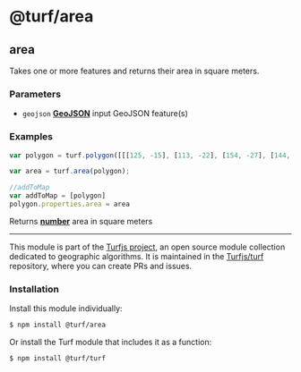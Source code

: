 # @turf/area

<!-- Generated by documentation.js. Update this documentation by updating the source code. -->

## area

Takes one or more features and returns their area in square meters.

### Parameters

*   `geojson` **[GeoJSON][1]** input GeoJSON feature(s)

### Examples

```javascript
var polygon = turf.polygon([[[125, -15], [113, -22], [154, -27], [144, -15], [125, -15]]]);

var area = turf.area(polygon);

//addToMap
var addToMap = [polygon]
polygon.properties.area = area
```

Returns **[number][2]** area in square meters

[1]: https://tools.ietf.org/html/rfc7946#section-3

[2]: https://developer.mozilla.org/docs/Web/JavaScript/Reference/Global_Objects/Number

<!-- This file is automatically generated. Please don't edit it directly:
if you find an error, edit the source file (likely index.js), and re-run
./scripts/generate-readmes in the turf project. -->

---

This module is part of the [Turfjs project](http://turfjs.org/), an open source
module collection dedicated to geographic algorithms. It is maintained in the
[Turfjs/turf](https://github.com/Turfjs/turf) repository, where you can create
PRs and issues.

### Installation

Install this module individually:

```sh
$ npm install @turf/area
```

Or install the Turf module that includes it as a function:

```sh
$ npm install @turf/turf
```
